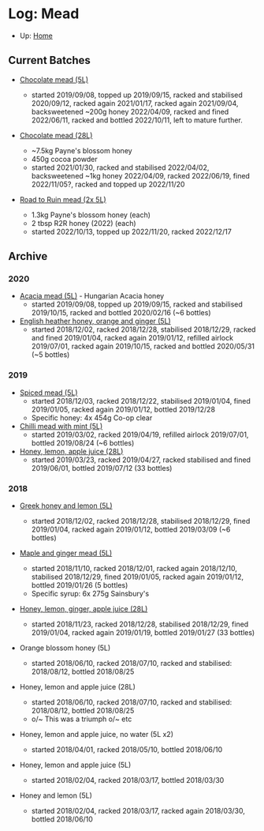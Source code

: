 # Log: Mead

* Up: [Home](../README.md)

## Current Batches

* [Chocolate mead (5L)](ChocolateMead.md)
  * started 2019/09/08, topped up 2019/09/15, racked and stabilised 2020/09/12, racked again 2021/01/17, racked again 2021/09/04, backsweetened ~200g honey 2022/04/09, racked and fined 2022/06/11, racked and bottled 2022/10/11, left to mature further.

* [Chocolate mead (28L)](ChocolateMead.md)
  * ~7.5kg Payne's blossom honey
  * 450g cocoa powder
  * started 2021/01/30, racked and stabilised 2022/04/02, backsweetened ~1kg honey 2022/04/09, racked 2022/06/19, fined 2022/11/05?, racked and topped up 2022/11/20

* [Road to Ruin mead (2x 5L)](RoadToRuinMead.md)
  * 1.3kg Payne's blossom honey (each)
  * 2 tbsp R2R honey (2022) (each)
  * started 2022/10/13, topped up 2022/11/20, racked 2022/12/17

## Archive

### 2020

* [Acacia mead (5L)](SimpleMead.md) - Hungarian Acacia honey
  * started 2019/09/08, topped up 2019/09/15, racked and stabilised 2019/10/15, racked and bottled 2020/02/16 (~6 bottles)
* [English heather honey, orange and ginger (5L)](HeatherOrangeGingerMead.md)
  * started 2018/12/02, racked 2018/12/28, stabilised 2018/12/29, racked and fined 2019/01/04, racked again 2019/01/12, refilled airlock 2019/07/01, racked again 2019/10/15, racked and bottled 2020/05/31 (~5 bottles)

### 2019

* [Spiced mead (5L)](SpicedMead.md)
  * started 2018/12/03, racked 2018/12/22, stabilised 2019/01/04, fined 2019/01/05, racked again 2019/01/12, bottled 2019/12/28
  * Specific honey: 4x 454g Co-op clear
* [Chilli mead with mint (5L)](ChilliMead.md)
  * started 2019/03/02, racked 2019/04/19, refilled airlock 2019/07/01, bottled 2019/08/24 (~6 bottles)
* [Honey, lemon, apple juice (28L)](BulkMead.md)
  * started 2019/03/23, racked 2019/04/27, racked stabilised and fined 2019/06/01, bottled 2019/07/12 (33 bottles)

### 2018

* [Greek honey and lemon (5L)](LemonMead.md)
  * started 2018/12/02, racked 2018/12/28, stabilised 2018/12/29, fined 2019/01/04, racked again 2019/01/12, bottled 2019/03/09 (~6 bottles)
  
* [Maple and ginger mead (5L)](MapleMead.md)
  * started 2018/11/10, racked 2018/12/01, racked again 2018/12/10, stabilised 2018/12/29, fined 2019/01/05, racked again 2019/01/12, bottled 2019/01/26 (5 bottles)
  * Specific syrup: 6x 275g Sainsbury's
* [Honey, lemon, ginger, apple juice (28L)](BulkMead.md)
  * started 2018/11/23, racked 2018/12/28, stabilised 2018/12/29, fined 2019/01/04, racked again 2019/01/19, bottled 2019/01/27 (33 bottles)

* Orange blossom honey (5L)
  * started 2018/06/10, racked 2018/07/10, racked and stabilised: 2018/08/12, bottled 2018/08/25
* Honey, lemon and apple juice (28L)
  * started 2018/06/10, racked 2018/07/10, racked and stabilised: 2018/08/12, bottled 2018/08/25
  * o/~ This was a triumph o/~ etc

* Honey, lemon and apple juice, no water (5L x2)
  * started 2018/04/01, racked 2018/05/10, bottled 2018/06/10

* Honey, lemon and apple juice (5L)
  * started 2018/02/04, racked 2018/03/17, bottled 2018/03/30
* Honey and lemon (5L)
  * started 2018/02/04, racked 2018/03/17, racked again 2018/03/30, bottled 2018/06/10
